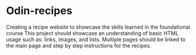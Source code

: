 # Odin-recipes
Creating a recipe website to showcase the skills learned in the foundational course
This project should showcase an understanding of basic HTML usage such as: links, images, and lists.
Multiple pages should be linked to the main page and step by step instructions for the recipes.
